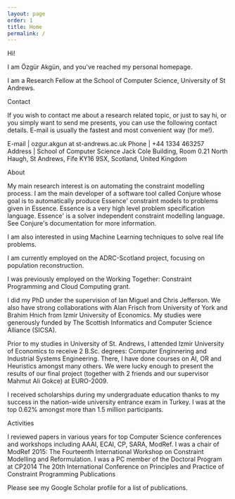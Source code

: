 ```yaml
---
layout: page
order: 1
title: Home
permalink: /
---
```


Hi!

I am Özgür Akgün, and you've reached my personal homepage.

I am a Research Fellow at the School of Computer Science, University of St Andrews.


Contact

If you wish to contact me about a research related topic, or just to say hi, or you simply want to send me presents, you can use the following contact details. E-mail is usually the fastest and most convenient way (for me!).

E-mail  | ozgur.akgun at st-andrews.ac.uk
Phone   | +44 1334 463257
Address | School of Computer Science 
          Jack Cole Building, Room 0.21 
          North Haugh, St Andrews, Fife 
          KY16 9SX, Scotland, United Kingdom

About

My main research interest is on automating the constraint modelling process. I am the main developer of a software tool called Conjure whose goal is to automatically produce Essence' constraint models to problems given in Essence. Essence is a very high level problem specification language. Essence' is a solver independent constraint modelling language. See Conjure's documentation for more information.

I am also interested in using Machine Learning techniques to solve real life problems.

I am currently employed on the ADRC-Scotland project, focusing on population reconstruction.

I was previously employed on the Working Together: Constraint Programming and Cloud Computing grant.

I did my PhD under the supervision of Ian Miguel and Chris Jefferson. We also have strong collaborations with Alan Frisch from University of York and Brahim Hnich from Izmir University of Economics. My studies were generously funded by The Scottish Informatics and Computer Science Alliance (SICSA).

Prior to my studies in University of St. Andrews, I attended Izmir University of Economics to receive 2 B.Sc. degrees: Computer Enginnering and Industrial Systems Engineering. There, I have done courses on AI, OR and Heuristics amongst many others. We were lucky enough to present the results of our final project (together with 2 friends and our supervisor Mahmut Ali Gokce) at EURO-2009.

I received scholarships during my undergraduate education thanks to my success in the nation-wide university entrance exam in Turkey. I was at the top 0.62% amongst more than 1.5 million participants.

Activities

I reviewed papers in various years for top Computer Science conferences and workshops including AAAI, ECAI, CP, SARA, ModRef.
I was a chair of ModRef 2015: The Fourteenth International Workshop on Constraint Modelling and Reformulation.
I was a PC member of the Doctoral Program at CP2014 The 20th International Conference on Principles and Practice of Constraint Programming
Publications

Please see my Google Scholar profile for a list of publications.

